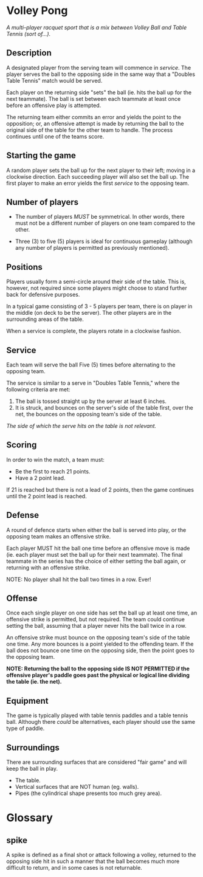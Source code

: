 # Volley Pong

_A multi-player racquet sport that is a mix between Volley Ball and Table Tennis (sort of...)._

## Description

A designated player from the serving team will commence in _service_. The player serves the ball to the opposing side in the same way that a "Doubles Table Tennis" match would be served.

Each player on the returning side "sets" the ball (ie. hits the ball up for the next teammate). The ball is set between each teammate at least once before an offensive play is attempted.

The returning team either commits an error and yields the point to the opposition; or, an offensive attempt is made by returning the ball to the original side of the table for the other team to handle. The process continues until one of the teams score.

## Starting the game

A random player sets the ball up for the next player to their left; moving in a clockwise direction. Each succeeding player will also set the ball up. The first player to make an error yields the first _service_ to the opposing team.

## Number of players

- The number of players _MUST_ be symmetrical. In other words, there must not be a different number of players on one team compared to the other.

- Three (3) to five (5) players is ideal for continuous gameplay (although any number of players is permitted as previously mentioned).

## Positions

Players usually form a semi-circle around their side of the table. This is, however, not required since some players might choose to stand further back for defensive purposes.

In a typical game consisting of 3 - 5 players per team, there is on player in the middle (on deck to be the server). The other players are in the surrounding areas of the table.

When a service is complete, the players rotate in a clockwise fashion.

## Service

Each team will serve the ball Five (5) times before alternating to the opposing team.

The service is similar to a serve in "Doubles Table Tennis," where the following criteria are met:

1. The ball is tossed straight up by the server at least 6 inches.
2. It is struck, and bounces on the server's side of the table first, over the net, the bounces on the opposing team's side of the table.

_The side of which the serve hits on the table is not relevant._

## Scoring

In order to win the match, a team must:

- Be the first to reach 21 points.
- Have a 2 point lead.

If 21 is reached but there is not a lead of 2 points, then the game continues until the 2 point lead is reached.

## Defense

A round of defence starts when either the ball is served into play, or the opposing team makes an offensive strike.

Each player MUST hit the ball one time before an offensive move is made (ie. each player must set the ball up for their next teammate). The final teammate in the series has the choice of either setting the ball again, or returning with an offensive strike.

NOTE: No player shall hit the ball two times in a row. Ever!

## Offense

Once each single player on one side has set the ball up at least one time, an offensive strike is permitted, but not required. The team could continue setting the ball, assuming that a player never hits the ball twice in a row.

An offensive strike must bounce on the opposing team's side of the table one time. Any more bounces is a point yielded to the offending team. If the ball does not bounce one time on the opposing side, then the point goes to the opposing team.

**NOTE: Returning the ball to the opposing side IS NOT PERMITTED if the offensive player's paddle goes past the physical or logical line dividing the table (ie. the net).**

## Equipment

The game is typically played with table tennis paddles and a table tennis ball. Although there _could_ be alternatives, each player should use the same type of paddle.

## Surroundings

There are surrounding surfaces that are considered "fair game" and will keep the ball in play.

- The table.
- Vertical surfaces that are NOT human (eg. walls).
- Pipes (the cylindrical shape presents too much grey area).

# Glossary

## spike

A spike is defined as a final shot or attack following a volley, returned to the opposing side hit in such a manner that the ball becomes much more difficult to return, and in some cases is not returnable.
